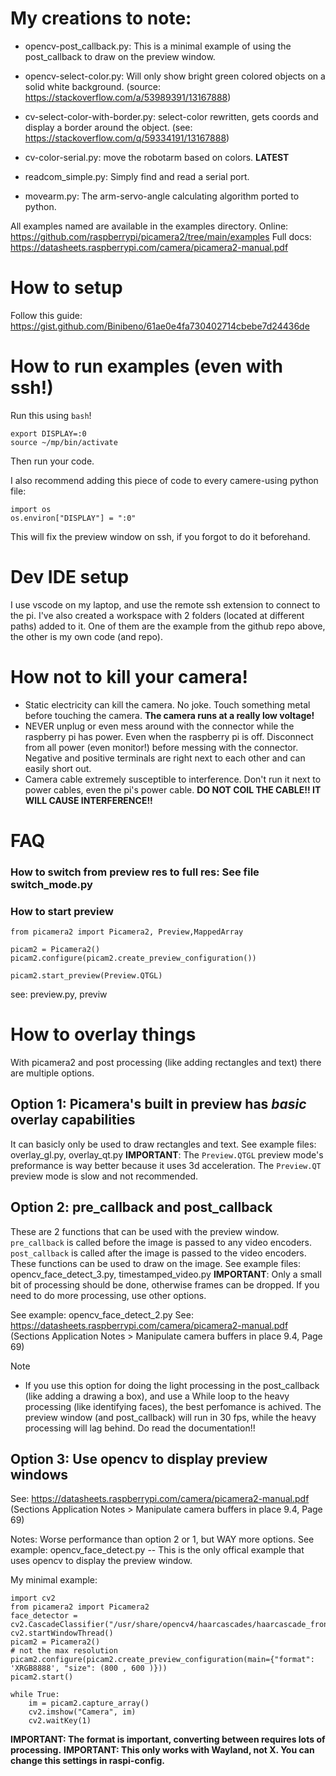 # My creations to note: 
- opencv-post_callback.py: This is a minimal example of using the post_callback to draw on the preview window.
- opencv-select-color.py: Will only show bright green colored objects on a solid white background. (source: https://stackoverflow.com/a/53989391/13167888)
- cv-select-color-with-border.py: select-color rewritten, gets coords and display a border around the object. (see: https://stackoverflow.com/q/59334191/13167888)
- cv-color-serial.py: move the robotarm based on colors. **LATEST**

- readcom_simple.py: Simply find and read a serial port. 
- movearm.py: The arm-servo-angle calculating algorithm ported to python. 

All examples named are available in the examples directory. Online: https://github.com/raspberrypi/picamera2/tree/main/examples
Full docs: https://datasheets.raspberrypi.com/camera/picamera2-manual.pdf

# How to setup
Follow this guide: https://gist.github.com/Binibeno/61ae0e4fa730402714cbebe7d24436de

# How to run examples (even with ssh!)
Run this using `bash`!
```
export DISPLAY=:0 
source ~/mp/bin/activate
```
Then run your code.

I also recommend adding this piece of code to every camere-using python file:
```
import os
os.environ["DISPLAY"] = ":0"
```
This will fix the preview window on ssh, if you forgot to do it beforehand. 

# Dev IDE setup
I use vscode on my laptop, and use the remote ssh extension to connect to the pi.
I've also created a workspace with 2 folders (located at different paths) added to it. One of them are the example from the github repo above, the other is my own code (and repo).

# How not to kill your camera!
- Static electricity can kill the camera. No joke. Touch something metal before touching the camera. **The camera runs at a really low voltage!**
- NEVER unplug or even mess around with the connector while the raspberry pi has power. Even when the raspberry pi is off. Disconnect from all power (even monitor!) before messing with the connector. Negative and positive terminals are right next to each other and can easily short out.
- Camera cable extremely susceptible to interference. Don't run it next to power cables, even the pi's power cable. **DO NOT COIL THE CABLE!! IT WILL CAUSE INTERFERENCE!!**

# FAQ
### How to switch from preview res to full res: See file switch_mode.py

### How to start preview
```
from picamera2 import Picamera2, Preview,MappedArray

picam2 = Picamera2()
picam2.configure(picam2.create_preview_configuration())

picam2.start_preview(Preview.QTGL)
```
see: preview.py, previw

# How to overlay things
With picamera2 and post processing (like adding rectangles and text) there are multiple options. 

## Option 1: Picamera's built in preview has *basic* overlay capabilities
It can basicly only be used to draw rectangles and text.
See example files: overlay_gl.py, overlay_qt.py
**IMPORTANT**: The `Preview.QTGL` preview mode's preformance is way better because it uses 3d acceleration. The `Preview.QT` preview mode is slow and not recommended.

## Option 2: pre_callback and post_callback
These are 2 functions that can be used with the preview window. `pre_callback` is called before the image is passed to any video encoders. `post_callback` is called after the image is passed to the video encoders. These functions can be used to draw on the image. See example files: opencv_face_detect_3.py, timestamped_video.py
**IMPORTANT**: Only a small bit of processing should be done, otherwise frames can be dropped. If you need to do more processing, use other options. 

See example: opencv_face_detect_2.py
See: https://datasheets.raspberrypi.com/camera/picamera2-manual.pdf (Sections Application Notes > Manipulate camera buffers in place 9.4, Page 69)

Note
- If you use this option for doing the light processing in the post_callback (like adding a drawing a box), and use a While loop to the heavy processing (like identifying faces), the best perfomance is achived. The preview window (and post_callback) will run in 30 fps, while the heavy processing will lag behind. Do read the documentation!! 

## Option 3: Use opencv to display preview windows
See: https://datasheets.raspberrypi.com/camera/picamera2-manual.pdf (Sections Application Notes > Manipulate camera buffers in place 9.4, Page 69)

Notes: Worse performance than option 2 or 1, but WAY more options. 
See example: opencv_face_detect.py -- This is the only offical example that uses opencv to display the preview window.

My minimal example: 
```
import cv2
from picamera2 import Picamera2
face_detector = cv2.CascadeClassifier("/usr/share/opencv4/haarcascades/haarcascade_frontalface_default.xml")
cv2.startWindowThread()
picam2 = Picamera2()
# not the max resolution
picam2.configure(picam2.create_preview_configuration(main={"format": 'XRGB8888', "size": (800 , 600 )}))
picam2.start()

while True:
    im = picam2.capture_array()
    cv2.imshow("Camera", im)
    cv2.waitKey(1)

```

**IMPORTANT: The format is important, converting between requires lots of processing.**
**IMPORTANT: This only works with Wayland, not X. You can change this settings in raspi-config.**
